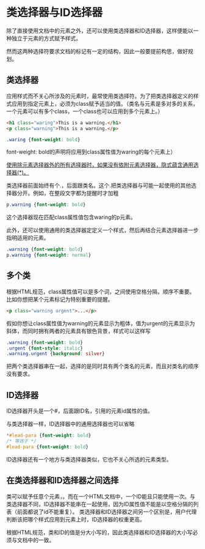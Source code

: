 # 类选择器与ID选择器
除了直接使用文档中的元素之外，还可以使用类选择器和ID选择器，这样便能以一种独立于元素的方式赋予样式。

然而这两种选择符要求文档的标记有一定的结构，因此一般要提前构思，做好规划。

## 类选择器
应用样式而不关心所涉及的元素时，最常使用类选择符。为了把类选择器定义的样式应用到指定元素上，必须为class赋予适当的值。（类名与元素是多对多的关系，一个元素可以有多个class，一个class也可以应用到多个元素上。）
```HTML
<h1 class="waring">This is a warning.</h1>
<p class="warning">This is a warning.</p>
```
```CSS
.waring {font-weight: bold}
```
font-weight: bold的声明将应用到class属性值为waring的每个元素上）

<u>使用除元素选择器外的所有选择器时，如果没有依附元素选择器，隐式蕴含通用选择器(*)。</u>

类选择器前面始终有个.，后面跟类名。这个.把类选择器与可能一起使用的其他选择器分开。例如，在整段文字都为提醒时才加粗
```CSS
p.warning {font-weight: bold}
```
这个选择器现在匹配class属性值包含waring的p元素。

此外，还可以使用通用的类选择器定定义一个样式，然后再结合元素选择器进一步指明适用的元素。
```CSS
.warning {font-weight: bold}
p.warning {font-weight: normal}
```

## 多个类
根据HTML规范，class属性值可以是多个词，之间使用空格分隔，顺序不重要。比如你想把某个元素标记为特别重要的提醒。
```HTML
<p class="warning urgent">...</p>
```
假如你想让class属性值为warning的元素显示为粗体，值为urgent的元素显示为斜体，而同时拥有两者的元素具有银色背景，样式可以这样写
```CSS
.warning {font-weight: bold}    
.urgent {font-style: italic}
.warning.urgent {background: silver}
```
把两个类选择器串在一起，选择的是同时具有两个类名的元素，而且对类名的顺序没有要求。

## ID选择器
ID选择器开头是一个#，后面跟ID名，引用的元素id属性的值。

与类选择器一样，ID选择器中的通用选择器也可以省略
```CSS
*#lead-para {font-weight: bold}
/* 等效于 */
#lead-para {font-weight: bold}
```

ID选择器还有一个地方与类选择器类似，它也不关心所选的元素类型。

## 在类选择器和ID选择器之间选择
类可以赋予任意个元素，。而在一个HTML文档中，一个ID能且只能使用一次。与类选择器不同，ID选择器不能串在一起使用，因为ID属性值不能是以空格分隔的列表（前面都说了id不能重复）。
类选择器和ID选择器之间另一个区别是，用户代理判断该把哪个样式应用到元素上时，ID选择器的权重更高。

根据HTML规范，类和ID的值是分大小写的，因此类选择器和ID选择器的大小写必须与文档中的一致。